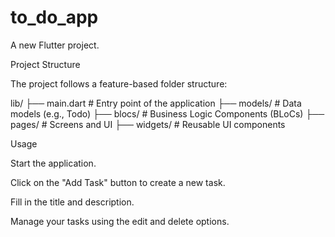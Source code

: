 # to_do_app

A new Flutter project.


Project Structure

The project follows a feature-based folder structure:

lib/
├── main.dart          # Entry point of the application
├── models/            # Data models (e.g., Todo)
├── blocs/             # Business Logic Components (BLoCs)
├── pages/             # Screens and UI
├── widgets/           # Reusable UI components

Usage

Start the application.

Click on the "Add Task" button to create a new task.

Fill in the title and description.

Manage your tasks using the edit and delete options.


